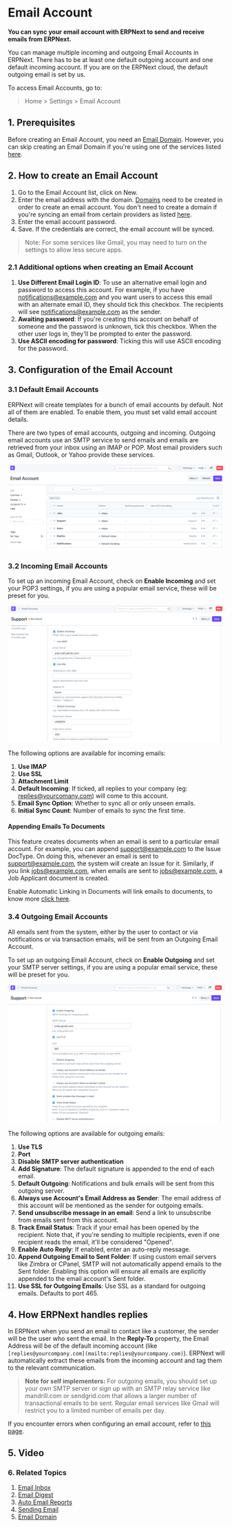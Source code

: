 
# Email Account


**You can sync your email account with ERPNext to send and receive emails from ERPNext.**


You can manage multiple incoming and outgoing Email Accounts in ERPNext. There has to be at least one default outgoing account and one default incoming account. If you are on the ERPNext cloud, the default outgoing email is set by us.


To access Email Accounts, go to:



> 
> Home > Settings > Email Account
> 
> 
> 


## 1. Prerequisites


Before creating an Email Account, you need an [Email Domain](/docs/en/setting-up/email/email-domain). However, you can skip creating an Email Domain if you're using one of the services listed [here](/docs/en/setting-up/email/email-inbox#2-create-an-email-domain).


## 2. How to create an Email Account


1. Go to the Email Account list, click on New.
2. Enter the email address with the domain. [Domains](/docs/en/setting-up/email/email-domain) need to be created in order to create an email account. You don't need to create a domain if you're syncing an email from certain providers as listed [here](/docs/en/setting-up/email/email-inbox#2-create-an-email-domain).
3. Enter the email account password.
4. Save. If the credentials are correct, the email account will be synced.



> 
> Note: For some services like Gmail, you may need to turn on the settings to allow less secure apps.
> 
> 
> 


### 2.1 Additional options when creating an Email Account


1. **Use Different Email Login ID**: To use an alternative email login and password to access this account. For example, if you have [notifications@example.com](mailto:notifications@example.com) and you want users to access this email with an alternate email ID, they should tick this checkbox. The recipients will see [notifications@example.com](mailto:notifications@example.com) as the sender.
2. **Awaiting password**: If you're creating this account on behalf of someone and the password is unknown, tick this checkbox. When the other user logs in, they'll be prompted to enter the password.
3. **Use ASCII encoding for password**: Ticking this will use ASCII encoding for the password.


## 3. Configuration of the Email Account


### 3.1 Default Email Accounts


ERPNext will create templates for a bunch of email accounts by default. Not all of them are enabled. To enable them, you must set valid email account details.


There are two types of email accounts, outgoing and incoming. Outgoing email accounts use an SMTP service to send emails and emails are retrieved from your inbox using an IMAP or POP. Most email providers such as Gmail, Outlook, or Yahoo provide these services.


![Defining Criteria](/files/email-account-list.png)


### 3.2 Incoming Email Accounts


To set up an incoming Email Account, check on **Enable Incoming** and set your POP3 settings, if you are using a popular email service, these will be preset for you.


![Incoming EMail](/files/email-account-incoming.png)


The following options are available for incoming emails:


1. **Use IMAP**
2. **Use SSL**
3. **Attachment Limit**
4. **Default Incoming**: If ticked, all replies to your company (eg: [replies@yourcomany.com](mailto:replies@yourcomany.com)) will come to this account.
5. **Email Sync Option**: Whether to sync all or only unseen emails.
6. **Initial Sync Count**: Number of emails to sync the first time.


#### Appending Emails To Documents


This feature creates documents when an email is sent to a particular email account. For example, you can append [support@example.com](mailto:support@example.com) to the Issue DocType. On doing this, whenever an email is sent to [support@example.com](mailto:support@example.com), the system will create an Issue for it. Similarly, if you link [jobs@example.com](mailto:jobs@example.com), when emails are sent to [jobs@example.com](mailto:jobs@example.com), a Job Applicant document is created.


Enable Automatic Linking in Documents will link emails to documents, to know more [click here](/docs/en/setting-up/email/linking-emails-to-document).


### 3.4 Outgoing Email Accounts


All emails sent from the system, either by the user to contact or via notifications or via transaction emails, will be sent from an Outgoing Email Account.


To set up an outgoing Email Account, check on **Enable Outgoing** and set your SMTP server settings, if you are using a popular email service, these will be preset for you.


![Outgoing EMail](/files/email-account-sending.png)


The following options are available for outgoing emails:


1. **Use TLS**
2. **Port**
3. **Disable SMTP server authentication**
4. **Add Signature**: The default signature is appended to the end of each email.
5. **Default Outgoing**: Notifications and bulk emails will be sent from this outgoing server.
6. **Always use Account's Email Address as Sender**: The email address of this account will be mentioned as the sender for outgoing emails.
7. **Send unsubscribe message in an email**: Send a link to unsubscribe from emails sent from this account.
8. **Track Email Status**: Track if your email has been opened by the recipient. Note that, if you're sending to multiple recipients, even if one recipient reads the email, it'll be considered "Opened".
9. **Enable Auto Reply**: If enabled, enter an auto-reply message.
10. **Append Outgoing Email to Sent Folder**: If using custom email servers like Zimbra or CPanel, SMTP will not automatically append emails to the Sent folder. Enabling this option will ensure all emails are explicitly appended to the email account's Sent folder.
11. **Use SSL for Outgoing Emails**: Use SSL as a standard for outgoing emails. Defaults to port 465.


## 4. How ERPNext handles replies


In ERPNext when you send an email to contact like a customer, the sender will be the user who sent the email. In the **Reply-To** property, the Email Address will be of the default incoming account (like `[replies@yourcompany.com](mailto:replies@yourcompany.com)`). ERPNext will automatically extract these emails from the incoming account and tag them to the relevant communication.



> 
> **Note for self implementers:** For outgoing emails, you should set up your own SMTP server or sign up with an SMTP relay service like mandrill.com or sendgrid.com that allows a larger number of transactional emails to be sent. Regular email services like Gmail will restrict you to a limited number of emails per day.
> 
> 
> 


If you encounter errors when configuring an email account, refer to [this page](/docs/en/setting-up/articles/email-error).


## 5. Video



### 6. Related Topics


1. [Email Inbox](/docs/en/setting-up/email/email-inbox)
2. [Email Digest](/docs/en/setting-up/email/email-digest)
3. [Auto Email Reports](/docs/en/setting-up/email/auto-email-reports)
4. [Sending Email](/docs/en/setting-up/email/sending-email)
5. [Email Domain](/docs/en/setting-up/email/email-domain)


